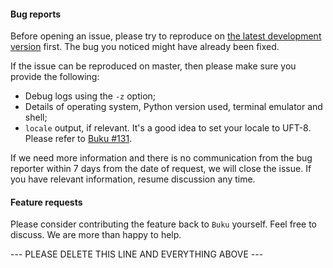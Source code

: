 #### Bug reports

Before opening an issue, please try to reproduce on [the latest development version](https://github.com/jarun/Buku#from-source) first. The bug you noticed might have already been fixed.

If the issue can be reproduced on master, then please make sure you provide the following:
- Debug logs using the `-z` option;
- Details of operating system, Python version used, terminal emulator and shell;
- `locale` output, if relevant. It's a good idea to set your locale to UFT-8. Please refer to [Buku #131](https://github.com/jarun/Buku/issues/30).

If we need more information and there is no communication from the bug reporter within 7 days from the date of request, we will close the issue. If you have relevant information, resume discussion any time.


#### Feature requests
Please consider contributing the feature back to `Buku` yourself. Feel free to discuss. We are more than happy to help.

--- PLEASE DELETE THIS LINE AND EVERYTHING ABOVE ---

